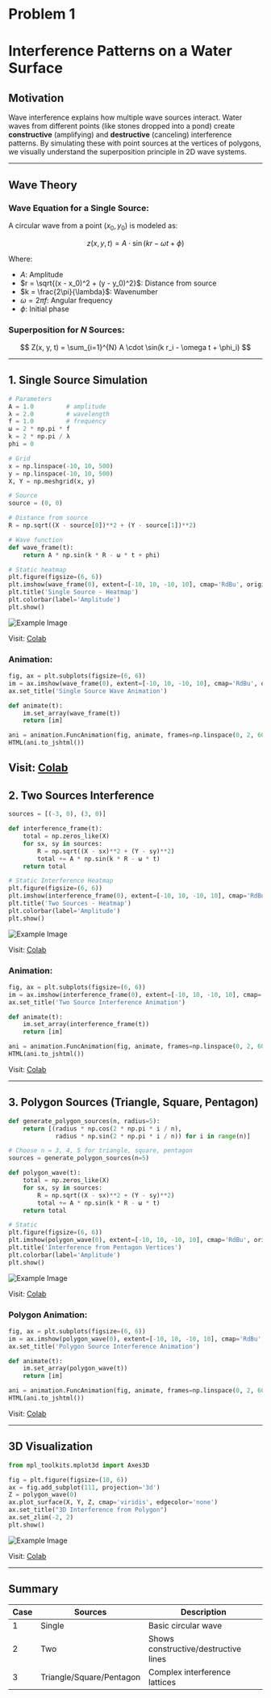 # Problem 1

# Interference Patterns on a Water Surface

## **Motivation**

Wave interference explains how multiple wave sources interact. Water waves from different points (like stones dropped into a pond) create **constructive** (amplifying) and **destructive** (canceling) interference patterns. By simulating these with point sources at the vertices of polygons, we visually understand the superposition principle in 2D wave systems.

---

## **Wave Theory**

### Wave Equation for a Single Source:

A circular wave from a point $(x_0, y_0)$ is modeled as:

$$
z(x, y, t) = A \cdot \sin(kr - \omega t + \phi)
$$

Where:

* $A$: Amplitude
* $r = \sqrt{(x - x_0)^2 + (y - y_0)^2}$: Distance from source
* $k = \frac{2\pi}{\lambda}$: Wavenumber
* $\omega = 2\pi f$: Angular frequency
* $\phi$: Initial phase

### Superposition for $N$ Sources:

$$
Z(x, y, t) = \sum_{i=1}^{N} A \cdot \sin(k r_i - \omega t + \phi_i)
$$

---

## 1. Single Source Simulation 

```python
# Parameters
A = 1.0         # amplitude
λ = 2.0         # wavelength
f = 1.0         # frequency
ω = 2 * np.pi * f
k = 2 * np.pi / λ
phi = 0

# Grid
x = np.linspace(-10, 10, 500)
y = np.linspace(-10, 10, 500)
X, Y = np.meshgrid(x, y)

# Source
source = (0, 0)

# Distance from source
R = np.sqrt((X - source[0])**2 + (Y - source[1])**2)

# Wave function
def wave_frame(t):
    return A * np.sin(k * R - ω * t + phi)

# Static heatmap
plt.figure(figsize=(6, 6))
plt.imshow(wave_frame(0), extent=[-10, 10, -10, 10], cmap='RdBu', origin='lower')
plt.title('Single Source - Heatmap')
plt.colorbar(label='Amplitude')
plt.show()
```
![Example Image](https://github.com/tugcecicekli/solutions_repo/blob/main/docs/1%20Physics/3%20Waves/Unknown-31.png?raw=true)

Visit: [Colab](https://colab.research.google.com/drive/1oZVOuy4Nx-Na9ILn-ozYxNjUFb3O9TK-#scrollTo=RE23Izc_flOo)


### Animation:

```python
fig, ax = plt.subplots(figsize=(6, 6))
im = ax.imshow(wave_frame(0), extent=[-10, 10, -10, 10], cmap='RdBu', origin='lower')
ax.set_title('Single Source Wave Animation')

def animate(t):
    im.set_array(wave_frame(t))
    return [im]

ani = animation.FuncAnimation(fig, animate, frames=np.linspace(0, 2, 60), interval=100, blit=True)
HTML(ani.to_jshtml())
```
Visit: [Colab](https://colab.research.google.com/drive/1oZVOuy4Nx-Na9ILn-ozYxNjUFb3O9TK-#scrollTo=RE23Izc_flOo)
---

## 2. Two Sources Interference

```python
sources = [(-3, 0), (3, 0)]

def interference_frame(t):
    total = np.zeros_like(X)
    for sx, sy in sources:
        R = np.sqrt((X - sx)**2 + (Y - sy)**2)
        total += A * np.sin(k * R - ω * t)
    return total

# Static Interference Heatmap
plt.figure(figsize=(6, 6))
plt.imshow(interference_frame(0), extent=[-10, 10, -10, 10], cmap='RdBu', origin='lower')
plt.title('Two Sources - Heatmap')
plt.colorbar(label='Amplitude')
plt.show()
```
![Example Image](https://github.com/tugcecicekli/solutions_repo/blob/main/docs/1%20Physics/3%20Waves/Unknown-32.png?raw=true)

Visit: [Colab](https://colab.research.google.com/drive/1oZVOuy4Nx-Na9ILn-ozYxNjUFb3O9TK-#scrollTo=RE23Izc_flOo)

### Animation:

```python
fig, ax = plt.subplots(figsize=(6, 6))
im = ax.imshow(interference_frame(0), extent=[-10, 10, -10, 10], cmap='RdBu', origin='lower')
ax.set_title('Two Source Interference Animation')

def animate(t):
    im.set_array(interference_frame(t))
    return [im]

ani = animation.FuncAnimation(fig, animate, frames=np.linspace(0, 2, 60), interval=100, blit=True)
HTML(ani.to_jshtml())
```
Visit: [Colab](https://colab.research.google.com/drive/1oZVOuy4Nx-Na9ILn-ozYxNjUFb3O9TK-#scrollTo=RE23Izc_flOo)

---

## 3. Polygon Sources (Triangle, Square, Pentagon)

```python
def generate_polygon_sources(n, radius=5):
    return [(radius * np.cos(2 * np.pi * i / n),
             radius * np.sin(2 * np.pi * i / n)) for i in range(n)]

# Choose n = 3, 4, 5 for triangle, square, pentagon
sources = generate_polygon_sources(n=5)

def polygon_wave(t):
    total = np.zeros_like(X)
    for sx, sy in sources:
        R = np.sqrt((X - sx)**2 + (Y - sy)**2)
        total += A * np.sin(k * R - ω * t)
    return total

# Static
plt.figure(figsize=(6, 6))
plt.imshow(polygon_wave(0), extent=[-10, 10, -10, 10], cmap='RdBu', origin='lower')
plt.title('Interference from Pentagon Vertices')
plt.colorbar(label='Amplitude')
plt.show()
```
![Example Image](https://github.com/tugcecicekli/solutions_repo/blob/main/docs/1%20Physics/3%20Waves/Unknown-33.png?raw=true) 

Visit: [Colab](https://colab.research.google.com/drive/1oZVOuy4Nx-Na9ILn-ozYxNjUFb3O9TK-#scrollTo=RE23Izc_flOo)

### Polygon Animation:

```python
fig, ax = plt.subplots(figsize=(6, 6))
im = ax.imshow(polygon_wave(0), extent=[-10, 10, -10, 10], cmap='RdBu', origin='lower')
ax.set_title('Polygon Source Interference Animation')

def animate(t):
    im.set_array(polygon_wave(t))
    return [im]

ani = animation.FuncAnimation(fig, animate, frames=np.linspace(0, 2, 60), interval=100, blit=True)
HTML(ani.to_jshtml())
```
Visit: [Colab](https://colab.research.google.com/drive/1oZVOuy4Nx-Na9ILn-ozYxNjUFb3O9TK-#scrollTo=RE23Izc_flOo)

---

## 3D Visualization

```python
from mpl_toolkits.mplot3d import Axes3D

fig = plt.figure(figsize=(10, 6))
ax = fig.add_subplot(111, projection='3d')
Z = polygon_wave(0)
ax.plot_surface(X, Y, Z, cmap='viridis', edgecolor='none')
ax.set_title("3D Interference from Polygon")
ax.set_zlim(-2, 2)
plt.show()
```
![Example Image](https://github.com/tugcecicekli/solutions_repo/blob/main/docs/1%20Physics/3%20Waves/Unknown-18.png?raw=true)

Visit: [Colab](https://colab.research.google.com/drive/1oZVOuy4Nx-Na9ILn-ozYxNjUFb3O9TK-#scrollTo=RE23Izc_flOo)

---

## Summary

| Case | Sources                  | Description                          |
| ---- | ------------------------ | ------------------------------------ |
| 1    | Single                   | Basic circular wave                  |
| 2    | Two                      | Shows constructive/destructive lines |
| 3    | Triangle/Square/Pentagon | Complex interference lattices        |

